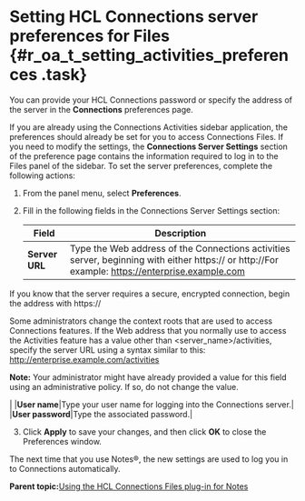 # Setting HCL Connections server preferences for Files {#r_oa_t_setting_activities_preferences .task}

You can provide your HCL Connections password or specify the address of the server in the **Connections** preferences page.

If you are already using the Connections Activities sidebar application, the preferences should already be set for you to access Connections Files. If you need to modify the settings, the **Connections Server Settings** section of the preference page contains the information required to log in to the Files panel of the sidebar. To set the server preferences, complete the following actions:

1.  From the panel menu, select **Preferences**.

2.  Fill in the following fields in the Connections Server Settings section:

    |Field|Description|
    |-----|-----------|
    |**Server URL**|Type the Web address of the Connections activities server, beginning with either https:// or http://For example: https://enterprise.example.com

If you know that the server requires a secure, encrypted connection, begin the address with https://

Some administrators change the context roots that are used to access Connections features. If the Web address that you normally use to access the Activities feature has a value other than <server\_name\>/activities, specify the server URL using a syntax similar to this: http://enterprise.example.com/activities

**Note:** Your administrator might have already provided a value for this field using an administrative policy. If so, do not change the value.

|
    |**User name**|Type your user name for logging into the Connections server.|
    |**User password**|Type the associated password.|

3.  Click **Apply** to save your changes, and then click **OK** to close the Preferences window.


The next time that you use Notes®, the new settings are used to log you in to Connections automatically.

**Parent topic:**[Using the HCL Connections Files plug-in for Notes](../../connectors/enduser/c_files_plugin_overview.md)

